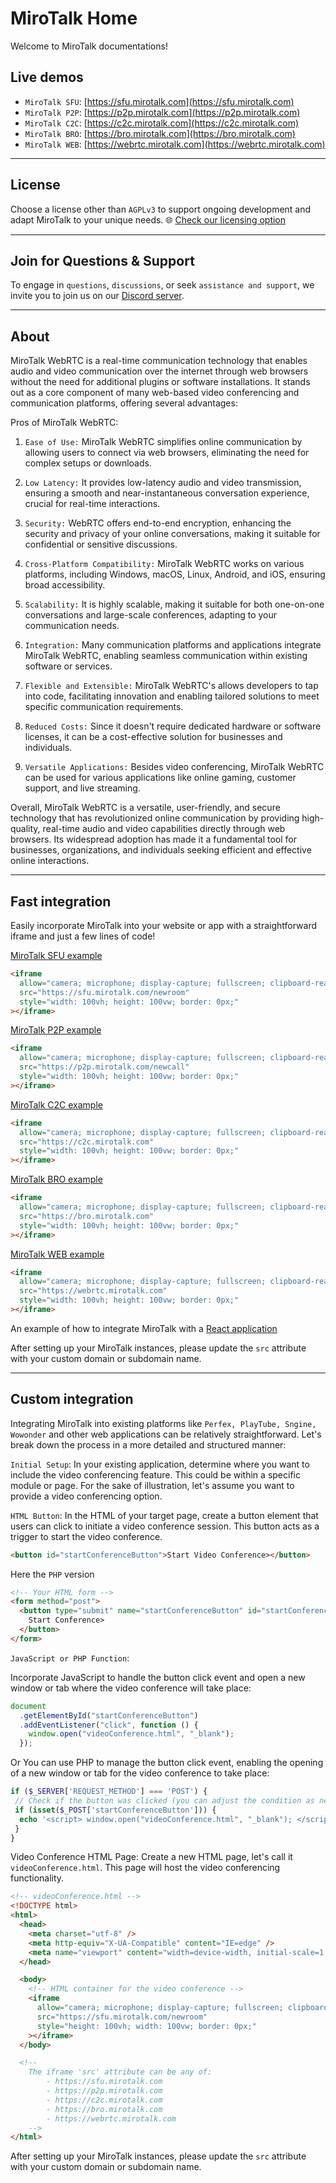 # MiroTalk Home

Welcome to MiroTalk documentations!

## Live demos

- `MiroTalk SFU`: [https://sfu.mirotalk.com](https://sfu.mirotalk.com)
- `MiroTalk P2P`: [https://p2p.mirotalk.com](https://p2p.mirotalk.com)
- `MiroTalk C2C`: [https://c2c.mirotalk.com](https://c2c.mirotalk.com)
- `MiroTalk BRO`: [https://bro.mirotalk.com](https://bro.mirotalk.com)
- `MiroTalk WEB`: [https://webrtc.mirotalk.com](https://webrtc.mirotalk.com)

---

## License

Choose a license other than `AGPLv3` to support ongoing development and adapt MiroTalk to your unique needs. 🌐 [Check our licensing option](./license/licensing-options.md)

---

## Join for Questions & Support

To engage in `questions`, `discussions`, or seek `assistance and support`, we invite you to join us on our [Discord server](https://discord.gg/rgGYfeYW3N).

---

## About

MiroTalk WebRTC is a real-time communication technology that enables audio and video communication over the internet through web browsers without the need for additional plugins or software installations. It stands out as a core component of many web-based video conferencing and communication platforms, offering several advantages:

Pros of MiroTalk WebRTC:

1. `Ease of Use:` MiroTalk WebRTC simplifies online communication by allowing users to connect via web browsers, eliminating the need for complex setups or downloads.

2. `Low Latency:` It provides low-latency audio and video transmission, ensuring a smooth and near-instantaneous conversation experience, crucial for real-time interactions.

3. `Security:` WebRTC offers end-to-end encryption, enhancing the security and privacy of your online conversations, making it suitable for confidential or sensitive discussions.

4. `Cross-Platform Compatibility:` MiroTalk WebRTC works on various platforms, including Windows, macOS, Linux, Android, and iOS, ensuring broad accessibility.

5. `Scalability:` It is highly scalable, making it suitable for both one-on-one conversations and large-scale conferences, adapting to your communication needs.

6. `Integration:` Many communication platforms and applications integrate MiroTalk WebRTC, enabling seamless communication within existing software or services.

7. `Flexible and Extensible:` MiroTalk WebRTC's allows developers to tap into code, facilitating innovation and enabling tailored solutions to meet specific communication requirements.

8. `Reduced Costs:` Since it doesn't require dedicated hardware or software licenses, it can be a cost-effective solution for businesses and individuals.

9. `Versatile Applications:` Besides video conferencing, MiroTalk WebRTC can be used for various applications like online gaming, customer support, and live streaming.

Overall, MiroTalk WebRTC is a versatile, user-friendly, and secure technology that has revolutionized online communication by providing high-quality, real-time audio and video capabilities directly through web browsers. Its widespread adoption has made it a fundamental tool for businesses, organizations, and individuals seeking efficient and effective online interactions.

---

## Fast integration

Easily incorporate MiroTalk into your website or app with a straightforward iframe and just a few lines of code!

[MiroTalk SFU example](https://codepen.io/Miroslav-Pejic/pen/LYXRbmE)

```html
<iframe
  allow="camera; microphone; display-capture; fullscreen; clipboard-read; clipboard-write; autoplay"
  src="https://sfu.mirotalk.com/newroom"
  style="width: 100vh; height: 100vw; border: 0px;"
></iframe>
```

[MiroTalk P2P example](https://codepen.io/Miroslav-Pejic/pen/jOQMVzx)

```html
<iframe
  allow="camera; microphone; display-capture; fullscreen; clipboard-read; clipboard-write; autoplay"
  src="https://p2p.mirotalk.com/newcall"
  style="width: 100vh; height: 100vw; border: 0px;"
></iframe>
```

[MiroTalk C2C example](https://codepen.io/Miroslav-Pejic/pen/ExOgNbJ)

```html
<iframe
  allow="camera; microphone; display-capture; fullscreen; clipboard-read; clipboard-write; autoplay"
  src="https://c2c.mirotalk.com"
  style="width: 100vh; height: 100vw; border: 0px;"
></iframe>
```

[MiroTalk BRO example](https://codepen.io/Miroslav-Pejic/pen/OJaRbZg)

```html
<iframe
  allow="camera; microphone; display-capture; fullscreen; clipboard-read; clipboard-write; autoplay"
  src="https://bro.mirotalk.com"
  style="width: 100vh; height: 100vw; border: 0px;"
></iframe>
```

[MiroTalk WEB example](https://codepen.io/Miroslav-Pejic/pen/jOQMVxx)

```html
<iframe
  allow="camera; microphone; display-capture; fullscreen; clipboard-read; clipboard-write; autoplay"
  src="https://webrtc.mirotalk.com"
  style="width: 100vh; height: 100vw; border: 0px;"
></iframe>
```

An example of how to integrate MiroTalk with a [React application](https://codepen.io/Miroslav-Pejic/pen/QWzmGaZ)

After setting up your MiroTalk instances, please update the `src` attribute with your custom domain or subdomain name.

---

## Custom integration

Integrating MiroTalk into existing platforms like `Perfex, PlayTube, Sngine, Wowonder` and other web applications can be relatively straightforward. Let's break down the process in a more detailed and structured manner:

`Initial Setup`: In your existing application, determine where you want to include the video conferencing feature. This could be within a specific module or page. For the sake of illustration, let's assume you want to provide a video conferencing option.

`HTML Button`: In the HTML of your target page, create a button element that users can click to initiate a video conference session. This button acts as a trigger to start the video conference.

```html
<button id="startConferenceButton">Start Video Conference></button>
```

Here the `PHP` version

```html
<!-- Your HTML form -->
<form method="post">
  <button type="submit" name="startConferenceButton" id="startConferenceButton">
    Start Conference>
  </button>
</form>
```

`JavaScript or PHP Function`:

Incorporate JavaScript to handle the button click event and open a new window or tab where the video conference will take place:

```javascript
document
  .getElementById("startConferenceButton")
  .addEventListener("click", function () {
    window.open("videoConference.html", "_blank");
  });
```

Or You can use PHP to manage the button click event, enabling the opening of a new window or tab for the video conference to take place:

```php
if ($_SERVER['REQUEST_METHOD'] === 'POST') {
 // Check if the button was clicked (you can adjust the condition as needed)
 if (isset($_POST['startConferenceButton'])) {
  echo '<script> window.open("videoConference.html", "_blank"); </script>';
 }
}
```

Video Conference HTML Page: Create a new HTML page, let's call it `videoConference.html`. This page will host the video conferencing functionality.

```html
<!-- videoConference.html -->
<!DOCTYPE html>
<html>
  <head>
    <meta charset="utf-8" />
    <meta http-equiv="X-UA-Compatible" content="IE=edge" />
    <meta name="viewport" content="width=device-width, initial-scale=1.0" />
  </head>

  <body>
    <!-- HTML container for the video conference -->
    <iframe
      allow="camera; microphone; display-capture; fullscreen; clipboard-read; clipboard-write; autoplay"
      src="https://sfu.mirotalk.com/newroom"
      style="height: 100vh; width: 100vw; border: 0px;"
    ></iframe>
  </body>

  <!--
	The iframe 'src' attribute can be any of:
		- https://sfu.mirotalk.com
		- https://p2p.mirotalk.com
		- https://c2c.mirotalk.com
		- https://bro.mirotalk.com
		- https://webrtc.mirotalk.com
	-->
</html>
```

After setting up your MiroTalk instances, please update the `src` attribute with your custom domain or subdomain name.
